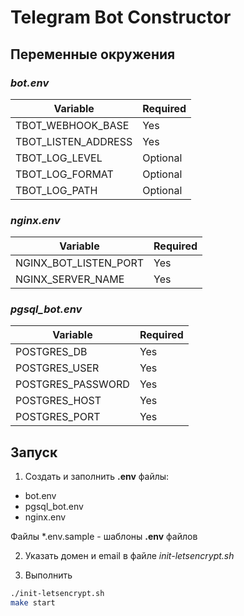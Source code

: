 # Telegram Bot Constructor  

## Переменные окружения  

### ***bot.env***

Variable | Required
--- | ---
TBOT_WEBHOOK_BASE | Yes
TBOT_LISTEN_ADDRESS | Yes
TBOT_LOG_LEVEL | Optional
TBOT_LOG_FORMAT | Optional
TBOT_LOG_PATH | Optional  

### ***nginx.env***

Variable | Required
--- | ---
NGINX_BOT_LISTEN_PORT | Yes
NGINX_SERVER_NAME | Yes  

### ***pgsql_bot.env***  

Variable | Required
--- | ---
POSTGRES_DB | Yes
POSTGRES_USER | Yes  
POSTGRES_PASSWORD | Yes  
POSTGRES_HOST | Yes  
POSTGRES_PORT | Yes  

## Запуск  

1. Создать и заполнить **.env** файлы:   

- bot.env 
- pgsql_bot.env 
- nginx.env  

Файлы *.env.sample - шаблоны **.env** файлов  

2. Указать домен и email в файле *init-letsencrypt.sh* 

3. Выполнить 

```sh
./init-letsencrypt.sh
make start
```